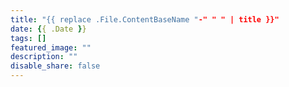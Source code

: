 ```yaml
---
title: "{{ replace .File.ContentBaseName "-" " " | title }}"
date: {{ .Date }}
tags: []
featured_image: ""
description: ""
disable_share: false
---
```

